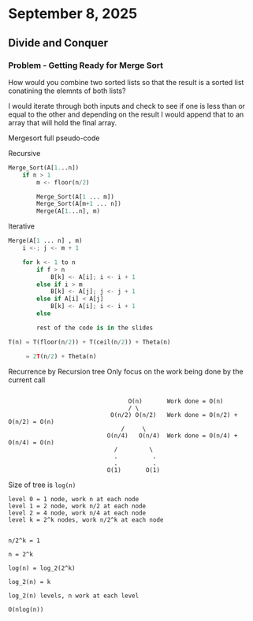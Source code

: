 # September 8, 2025

## Divide and Conquer

### Problem - Getting Ready for Merge Sort

How would you combine two sorted lists so that the result is a sorted list conatining the elemnts of both lists?

I would iterate through both inputs and check to see if one is less than or equal to the other and depending on the result I would append that to an array that will hold the final array.

Mergesort full pseudo-code



Recursive
```python
Merge_Sort(A[1...n])
    if n > 1
        m <- floor(n/2)

        Merge_Sort(A[1 ... m])
        Merge_Sort(A[m+1 ... n])
        Merge(A[1...n], m)
```


Iterative
```python
Merge(A[1 ... n] , m)
    i <-; j <- m + 1

    for k <- 1 to n
        if f > n
            B[k] <- A[i]; i <- i + 1
        else if i > m
            B[k] <- A[j]; j <- j + 1
        else if A[i] < A[j]
            B[k] <- A[i]; i <- i + 1
        else

        rest of the code is in the slides
```



```python
T(n) = T(floor(n/2)) + T(ceil(n/2)) + Theta(n)

     = 2T(n/2) + Theta(n)
```



Recurrence by Recursion tree
Only focus on the work being done by the current call
```

                                  O(n)       Work done = O(n)
                                  / \
                             O(n/2) O(n/2)   Work done = O(n/2) + O(n/2) = O(n)
                                /     \
                            O(n/4)   O(n/4)  Work done = O(n/4) + O(n/4) = O(n)
                              /         \
                              .          .
                              .          .
                            O(1)       O(1)

```
Size of tree is `log(n)`




```
level 0 = 1 node, work n at each node
level 1 = 2 node, work n/2 at each node
level 2 = 4 node, work n/4 at each node
level k = 2^k nodes, work n/2^k at each node


n/2^k = 1

n = 2^k

log(n) = log_2(2^k)

log_2(n) = k

log_2(n) levels, n work at each level

O(nlog(n))
```
